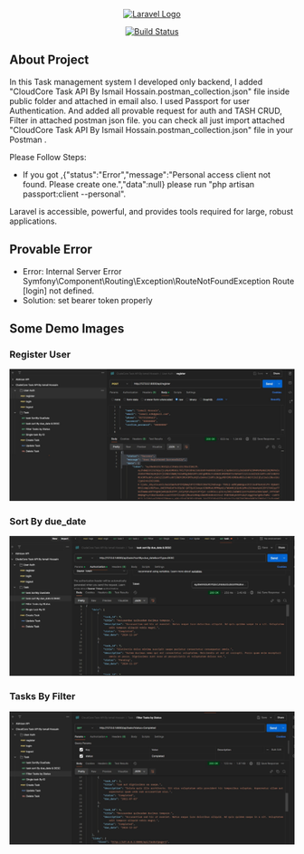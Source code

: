 <p align="center"><a href="https://laravel.com" target="_blank"><img src="https://raw.githubusercontent.com/laravel/art/master/logo-lockup/5%20SVG/2%20CMYK/1%20Full%20Color/laravel-logolockup-cmyk-red.svg" width="400" alt="Laravel Logo"></a></p>

<p align="center">
<a href="https://github.com/ismail306/cloudcore-task_management-with_APIs"><img src="https://github.com/laravel/framework/workflows/tests/badge.svg" alt="Build Status"></a>
</p>

## About Project

In this Task management system I developed only backend, I added "CloudCore Task API By Ismail Hossain.postman_collection.json" file inside public folder and attached in email also.
I used Passport for user Authentication. And added all provable request for auth and TASH CRUD, Filter in attached postman json file.
you can check all just import attached "CloudCore Task API By Ismail Hossain.postman_collection.json" file in your Postman .

Please Follow Steps:

- If you got ,{"status":"Error","message":"Personal access client not found. Please create one.","data":null}
please run "php artisan passport:client --personal".


Laravel is accessible, powerful, and provides tools required for large, robust applications.

## Provable Error
- Error: Internal Server Error
       Symfony\Component\Routing\Exception\RouteNotFoundException
       Route [login] not defined.
- Solution: set bearer token properly

## Some Demo Images

### Register User
![Postman Demo 1](public/postManDemo1.jpg)

### Sort By due_date
![Postman Demo 2](public/postManDemo2.jpg)

### Tasks By Filter
![Postman Demo 3](public/postManDemo3.jpg)


